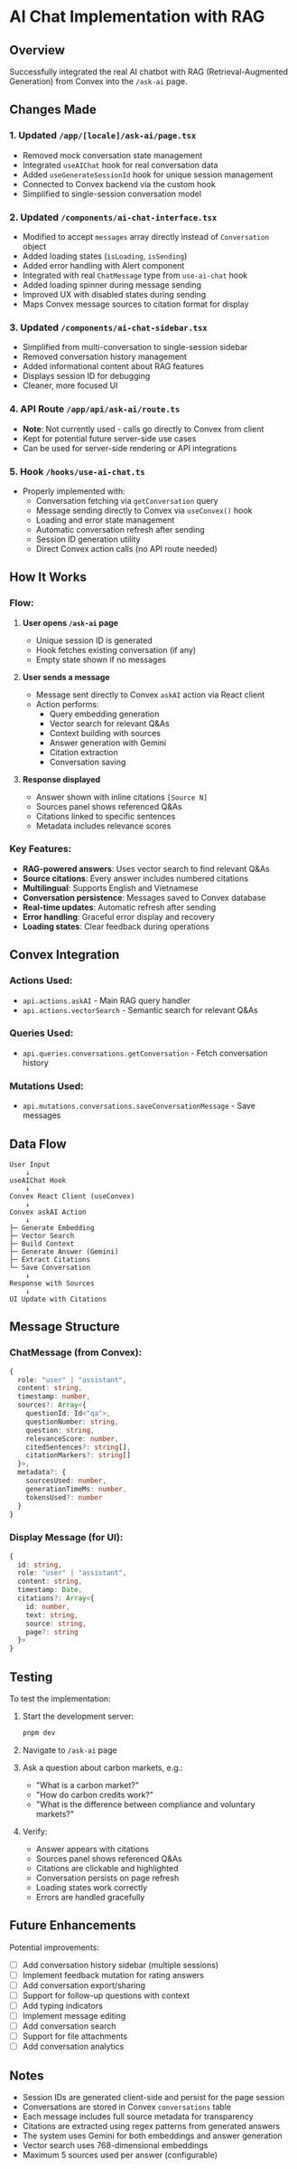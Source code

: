 # AI Chat Implementation with RAG

## Overview
Successfully integrated the real AI chatbot with RAG (Retrieval-Augmented Generation) from Convex into the `/ask-ai` page.

## Changes Made

### 1. Updated `/app/[locale]/ask-ai/page.tsx`
- Removed mock conversation state management
- Integrated `useAIChat` hook for real conversation data
- Added `useGenerateSessionId` hook for unique session management
- Connected to Convex backend via the custom hook
- Simplified to single-session conversation model

### 2. Updated `/components/ai-chat-interface.tsx`
- Modified to accept `messages` array directly instead of `Conversation` object
- Added loading states (`isLoading`, `isSending`)
- Added error handling with Alert component
- Integrated with real `ChatMessage` type from `use-ai-chat` hook
- Added loading spinner during message sending
- Improved UX with disabled states during sending
- Maps Convex message sources to citation format for display

### 3. Updated `/components/ai-chat-sidebar.tsx`
- Simplified from multi-conversation to single-session sidebar
- Removed conversation history management
- Added informational content about RAG features
- Displays session ID for debugging
- Cleaner, more focused UI

### 4. API Route `/app/api/ask-ai/route.ts`
- **Note**: Not currently used - calls go directly to Convex from client
- Kept for potential future server-side use cases
- Can be used for server-side rendering or API integrations

### 5. Hook `/hooks/use-ai-chat.ts`
- Properly implemented with:
  - Conversation fetching via `getConversation` query
  - Message sending directly to Convex via `useConvex()` hook
  - Loading and error state management
  - Automatic conversation refresh after sending
  - Session ID generation utility
  - Direct Convex action calls (no API route needed)

## How It Works

### Flow:
1. **User opens `/ask-ai` page**
   - Unique session ID is generated
   - Hook fetches existing conversation (if any)
   - Empty state shown if no messages

2. **User sends a message**
   - Message sent directly to Convex `askAI` action via React client
   - Action performs:
     - Query embedding generation
     - Vector search for relevant Q&As
     - Context building with sources
     - Answer generation with Gemini
     - Citation extraction
     - Conversation saving

3. **Response displayed**
   - Answer shown with inline citations `[Source N]`
   - Sources panel shows referenced Q&As
   - Citations linked to specific sentences
   - Metadata includes relevance scores

### Key Features:
- **RAG-powered answers**: Uses vector search to find relevant Q&As
- **Source citations**: Every answer includes numbered citations
- **Multilingual**: Supports English and Vietnamese
- **Conversation persistence**: Messages saved to Convex database
- **Real-time updates**: Automatic refresh after sending
- **Error handling**: Graceful error display and recovery
- **Loading states**: Clear feedback during operations

## Convex Integration

### Actions Used:
- `api.actions.askAI` - Main RAG query handler
- `api.actions.vectorSearch` - Semantic search for relevant Q&As

### Queries Used:
- `api.queries.conversations.getConversation` - Fetch conversation history

### Mutations Used:
- `api.mutations.conversations.saveConversationMessage` - Save messages

## Data Flow

```
User Input
    ↓
useAIChat Hook
    ↓
Convex React Client (useConvex)
    ↓
Convex askAI Action
    ↓
├─ Generate Embedding
├─ Vector Search
├─ Build Context
├─ Generate Answer (Gemini)
├─ Extract Citations
└─ Save Conversation
    ↓
Response with Sources
    ↓
UI Update with Citations
```

## Message Structure

### ChatMessage (from Convex):
```typescript
{
  role: "user" | "assistant",
  content: string,
  timestamp: number,
  sources?: Array<{
    questionId: Id<"qa">,
    questionNumber: string,
    question: string,
    relevanceScore: number,
    citedSentences?: string[],
    citationMarkers?: string[]
  }>,
  metadata?: {
    sourcesUsed: number,
    generationTimeMs: number,
    tokensUsed?: number
  }
}
```

### Display Message (for UI):
```typescript
{
  id: string,
  role: "user" | "assistant",
  content: string,
  timestamp: Date,
  citations?: Array<{
    id: number,
    text: string,
    source: string,
    page?: string
  }>
}
```

## Testing

To test the implementation:

1. Start the development server:
   ```bash
   pnpm dev
   ```

2. Navigate to `/ask-ai` page

3. Ask a question about carbon markets, e.g.:
   - "What is a carbon market?"
   - "How do carbon credits work?"
   - "What is the difference between compliance and voluntary markets?"

4. Verify:
   - Answer appears with citations
   - Sources panel shows referenced Q&As
   - Citations are clickable and highlighted
   - Conversation persists on page refresh
   - Loading states work correctly
   - Errors are handled gracefully

## Future Enhancements

Potential improvements:
- [ ] Add conversation history sidebar (multiple sessions)
- [ ] Implement feedback mutation for rating answers
- [ ] Add conversation export/sharing
- [ ] Support for follow-up questions with context
- [ ] Add typing indicators
- [ ] Implement message editing
- [ ] Add conversation search
- [ ] Support for file attachments
- [ ] Add conversation analytics

## Notes

- Session IDs are generated client-side and persist for the page session
- Conversations are stored in Convex `conversations` table
- Each message includes full source metadata for transparency
- Citations are extracted using regex patterns from generated answers
- The system uses Gemini for both embeddings and answer generation
- Vector search uses 768-dimensional embeddings
- Maximum 5 sources used per answer (configurable)
